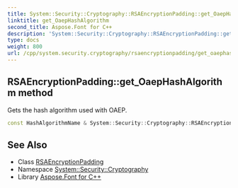 ```yaml
---
title: System::Security::Cryptography::RSAEncryptionPadding::get_OaepHashAlgorithm method
linktitle: get_OaepHashAlgorithm
second_title: Aspose.Font for C++
description: 'System::Security::Cryptography::RSAEncryptionPadding::get_OaepHashAlgorithm method. Gets the hash algorithm used with OAEP in C++.'
type: docs
weight: 800
url: /cpp/system.security.cryptography/rsaencryptionpadding/get_oaephashalgorithm/
---
```

## RSAEncryptionPadding::get_OaepHashAlgorithm method


Gets the hash algorithm used with OAEP.

```cpp
const HashAlgorithmName & System::Security::Cryptography::RSAEncryptionPadding::get_OaepHashAlgorithm() const
```

## See Also

* Class [RSAEncryptionPadding](../)
* Namespace [System::Security::Cryptography](../../)
* Library [Aspose.Font for C++](../../../)
